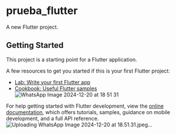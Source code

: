 # prueba_flutter

A new Flutter project.

## Getting Started

This project is a starting point for a Flutter application.

A few resources to get you started if this is your first Flutter project:

- [Lab: Write your first Flutter app](https://docs.flutter.dev/get-started/codelab)
- [Cookbook: Useful Flutter samples](https://docs.flutter.dev/cookbook)![WhatsApp Image 2024-12-20 at 18 51 31](https://github.com/user-attachments/assets/26e8a323-7189-4edc-ac45-9f8c36d76d92)


For help getting started with Flutter development, view the
[online documentation](https://docs.flutter.dev/), which offers tutorials,
samples, guidance on mobile development, and a full API reference.
![Uploading WhatsApp Image 2024-12-20 at 18.51.31.jpeg…]()
